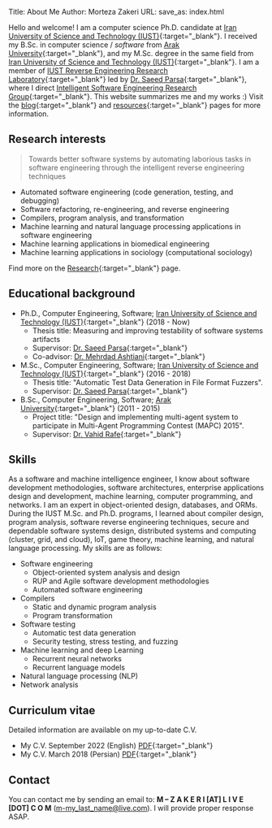 Title: About Me
Author: Morteza Zakeri
URL:
save_as: index.html


Hello and welcome! I am a computer science Ph.D. candidate at [Iran University of Science and Technology (IUST)](http://www.iust.ac.ir/en){:target="_blank"}. 
I received my B.Sc. in computer science / *software* from [Arak University](http://en.araku.ac.ir/){:target="_blank"}, and my M.Sc. degree in the same field from [Iran University of Science and Technology (IUST)](http://www.iust.ac.ir/en){:target="_blank"}. 
I am a member of [IUST Reverse Engineering Research Laboratory](http://reverse.iust.ac.ir/){:target="_blank"} led by [Dr. Saeed Parsa](http://parsa.iust.ac.ir){:target="_blank"}, where I direct [Intelligent Software Engineering Research Group](http://parsa.iust.ac.ir/research/){:target="_blank"}. 
This website summarizes me and my works :) 
Visit the [blog](https://m-zakeri.github.io/blog_index.html){:target="_blank"} and [resources](https://m-zakeri.github.io/pages/resources.html){:target="_blank"} pages for more information.

## Research interests
> Towards better software systems by automating laborious tasks in software engineering through the intelligent reverse engineering techniques

* Automated software engineering (code generation, testing, and debugging)
* Software refactoring, re-engineering, and reverse engineering
* Compilers, program analysis, and transformation
* Machine learning and natural language processing applications in software engineering
* Machine learning applications in biomedical engineering
* Machine learning applications in sociology (computational sociology)

Find more on the [Research](research.md){:target="_blank"} page.


## Educational background
* Ph.D., Computer Engineering, Software; [Iran University of Science and Technology (IUST)](http://www.iust.ac.ir/en){:target="_blank"} (2018 - Now)
    * Thesis title: Measuring and improving testability of software systems artifacts
    * Supervisor: [Dr. Saeed Parsa](http://parsa.iust.ac.ir){:target="_blank"}
    * Co-advisor: [Dr. Mehrdad Ashtiani](){:target="_blank"}
* M.Sc., Computer Engineering, Software; [Iran University of Science and Technology (IUST)](http://www.iust.ac.ir/en){:target="_blank"} (2016 - 2018)
    * Thesis title: "Automatic Test Data Generation in File Format Fuzzers".
    * Supervisor: [Dr. Saeed Parsa](http://parsa.iust.ac.ir){:target="_blank"}
* B.Sc., Computer Engineering, Software; [Arak University](http://en.araku.ac.ir/){:target="_blank"} (2011 - 2015)
    * Project title: "Design and implementing multi-agent system to participate in Multi-Agent Programming Contest (MAPC) 2015".
    * Supervisor: [Dr. Vahid Rafe](http://webpages.iust.ac.ir/rafe/){:target="_blank"}




## Skills
As a software and machine intelligence engineer, I know about software development methodologies, software architectures, enterprise applications design and development, machine learning, computer programming, and networks. I am an expert in object-oriented design, databases, and ORMs. During the IUST M.Sc. and Ph.D. programs, I learned about compiler design, program analysis, software reverse engineering techniques, secure and dependable software systems design, distributed systems and computing (cluster, grid, and cloud), IoT, game theory, machine learning, and natural language processing. My skills are as follows:

* Software engineering
    * Object-oriented system analysis and design
    * RUP and Agile software development methodologies
    * Automated software engineering
* Compilers
    * Static and dynamic program analysis
    * Program transformation
* Software testing
    * Automatic test data generation
    * Security testing, stress testing, and fuzzing
* Machine learning and deep Learning
    * Recurrent neural networks
    * Recurrent language models
* Natural language processing (NLP)
* Network analysis


## Curriculum vitae
Detailed information are available on my up-to-date C.V.

* My C.V. September 2022 (English) [PDF](../static/pdf/morteza_zakeri_cv.pdf){:target="_blank"}
* My C.V. March 2018  (Persian) [PDF](https://www.dropbox.com/s/7zpxl68sx68cb3u/Zakeri_Resume_961201_FA.pdf?dl=0){:target="_blank"}


## Contact
You can contact me by sending an email to: 
**M – Z A K E R I [AT] L I V E [DOT] C O M**
([m-my_last_name@live.com](mailto:m-my_last_name@live.com)). 
I will provide proper response ASAP.
